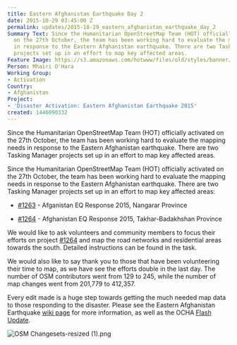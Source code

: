```yaml
---
title: Eastern Afghanistan Earthquake Day 2
date: 2015-10-29 03:45:00 Z
permalink: updates/2015-10-29_eastern_afghanistan_earthquake_day_2
Summary Text: Since the Humanitarian OpenStreetMap Team (HOT) officially activated
  on the 27th October, the team has been working hard to evaluate the mapping needs
  in response to the Eastern Afghanistan earthquake. There are two Tasking Manager
  projects set up in an effort to map key affected areas.
Feature Image: https://s3.amazonaws.com/hotwww/files/old/styles/banner/public/OSM+Changesets-resized.png
Person: Mhairi O'Hara
Working Group:
- Activation
Country:
- Afghanistan
Project:
- 'Disaster Activation: Eastern Afghanistan Earthquake 2015'
created: 1446090332
---
```



Since the Humanitarian OpenStreetMap Team (HOT) officially activated on the 27th October, the team has been working hard to evaluate the mapping needs in response to the Eastern Afghanistan earthquake. There are two Tasking Manager projects set up in an effort to map key affected areas.

Since the Humanitarian OpenStreetMap Team (HOT) officially activated on the 27th October, the team has been working hard to evaluate the mapping needs in response to the Eastern Afghanistan earthquake. There are two Tasking Manager projects set up in an effort to map key affected areas:

* [#1263](http://tasks.hotosm.org/project/1263) - Afganistan EQ Response 2015, Nangarar Province

* [#1264](http://tasks.hotosm.org/project/1264) - Afghanistan EQ Response 2015, Takhar-Badakhshan Province

We would like to ask volunteers and community members to focus their efforts on project [#1264](http://tasks.hotosm.org/project/1264) and map the road networks and residential areas towards the south. Detailed instructions can be found in the task.

We would also like to say thank you to those that have been volunteering their time to map, as we have see the efforts double in the last day. The number of OSM contributors went from 129 to 245, while the number of map changes went from 201,779 to 412,357.

Every edit made is a huge step towards getting the much needed map data to those responding to the disaster. Please see the Eastern Afghanistan Earthquake [wiki page](http://wiki.openstreetmap.org/wiki/2015_Eastern_Afghanistan_Earthquake) for more information, as well as the OCHA [Flash Update](http://reliefweb.int/sites/reliefweb.int/files/resources/ocha_flash_update_badakshan_earthquake_2.pdf).

![OSM Changesets-resized (1).png](https://cdn.hotosm.org/website/OSM+Changesets-resized+(1).png)